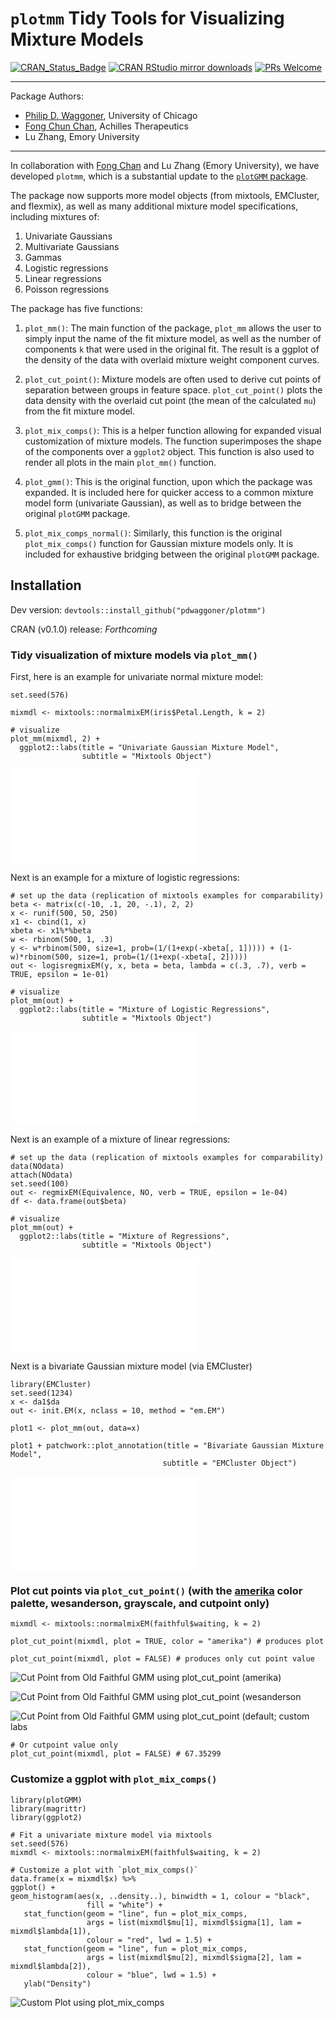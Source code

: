 # `plotmm` Tidy Tools for Visualizing Mixture Models
[![CRAN_Status_Badge](https://www.r-pkg.org/badges/version/plotGMM)](http://cran.r-project.org/package=plotGMM)
[![CRAN RStudio mirror downloads](http://cranlogs.r-pkg.org/badges/plotGMM)](http://www.r-pkg.org/pkg/plotGMM)
[![PRs Welcome](https://img.shields.io/badge/PRs-welcome-brightgreen.svg?style=plastic)](https://github.com/pdwaggoner/plotGMM/pulls)

---

Package Authors:
  - [Philip D. Waggoner](https://github.com/pdwaggoner), University of Chicago
  - [Fong Chun Chan](https://github.com/tinyheero), Achilles Therapeutics
  - Lu Zhang, Emory University

---

In collaboration with [Fong Chan](https://github.com/tinyheero) and Lu Zhang (Emory University), we have developed `plotmm`, which is a substantial update to the [`plotGMM` package](https://cran.r-project.org/web/packages/plotGMM/index.html).

The package now supports more model objects (from mixtools, EMCluster, and flexmix), as well as many additional mixture model specifications, including mixtures of: 

1. Univariate Gaussians
2. Multivariate Gaussians
3. Gammas
4. Logistic regressions
5. Linear regressions
6. Poisson regressions

The package has five functions: 

1. `plot_mm()`: The main function of the package, `plot_mm` allows the user to simply input the name of the fit mixture model, as well as the number of components `k` that were used in the original fit. The result is a ggplot of the density of the data with overlaid mixture weight component curves.  

2. `plot_cut_point()`: Mixture models are often used to derive cut points of separation between groups in feature space. `plot_cut_point()` plots the data density with the overlaid cut point (the mean of the calculated `mu`) from the fit mixture model. 

3. `plot_mix_comps()`: This is a helper function allowing for expanded visual customization of mixture models. The function superimposes the shape of the components over a `ggplot2` object. This function is also used to render all plots in the main `plot_mm()` function.

4. `plot_gmm()`: This is the original function, upon which the package was expanded. It is included here for quicker access to a common mixture model form (univariate Gaussian), as well as to bridge between the original `plotGMM` package.

5. `plot_mix_comps_normal()`: Similarly, this function is the original `plot_mix_comps()` function for Gaussian mixture models only. It is included for exhaustive bridging between the original `plotGMM` package.

## Installation

Dev version: `devtools::install_github("pdwaggoner/plotmm")`

CRAN (v0.1.0) release: *Forthcoming*

### Tidy visualization of mixture models via `plot_mm()`

First, here is an example for univariate normal mixture model:

```{r }
set.seed(576)

mixmdl <- mixtools::normalmixEM(iris$Petal.Length, k = 2)

# visualize
plot_mm(mixmdl, 2) +
  ggplot2::labs(title = "Univariate Gaussian Mixture Model",
                subtitle = "Mixtools Object")
```
![Univariate GMM](one.pdf)


Next is an example for a mixture of logistic regressions:

```{r }
# set up the data (replication of mixtools examples for comparability)
beta <- matrix(c(-10, .1, 20, -.1), 2, 2)
x <- runif(500, 50, 250)
x1 <- cbind(1, x)
xbeta <- x1%*%beta
w <- rbinom(500, 1, .3)
y <- w*rbinom(500, size=1, prob=(1/(1+exp(-xbeta[, 1])))) + (1-w)*rbinom(500, size=1, prob=(1/(1+exp(-xbeta[, 2]))))
out <- logisregmixEM(y, x, beta = beta, lambda = c(.3, .7), verb = TRUE, epsilon = 1e-01)

# visualize
plot_mm(out) +
  ggplot2::labs(title = "Mixture of Logistic Regressions",
                subtitle = "Mixtools Object")
```
![Mixture of Logistic Regressions](two.pdf)


Next is an example of a mixture of linear regressions:

```{r }
# set up the data (replication of mixtools examples for comparability)
data(NOdata)
attach(NOdata)
set.seed(100)
out <- regmixEM(Equivalence, NO, verb = TRUE, epsilon = 1e-04)
df <- data.frame(out$beta)

# visualize
plot_mm(out) +
  ggplot2::labs(title = "Mixture of Regressions",
                subtitle = "Mixtools Object")
```
![Mixture of Regressions](three.pdf)


Next is a bivariate Gaussian mixture model (via EMCluster)

```{r}
library(EMCluster)
set.seed(1234)
x <- da1$da
out <- init.EM(x, nclass = 10, method = "em.EM")

plot1 <- plot_mm(out, data=x)

plot1 + patchwork::plot_annotation(title = "Bivariate Gaussian Mixture Model",
                                  subtitle = "EMCluster Object")
```
![Bivariate GMM](four.pdf)


### Plot cut points via `plot_cut_point()` (with the [amerika](https://cran.r-project.org/web/packages/amerika/index.html) color palette, wesanderson, grayscale, and cutpoint only)

```{r }
mixmdl <- mixtools::normalmixEM(faithful$waiting, k = 2)

plot_cut_point(mixmdl, plot = TRUE, color = "amerika") # produces plot

plot_cut_point(mixmdl, plot = FALSE) # produces only cut point value
```
![Cut Point from Old Faithful GMM using `plot_cut_point` (amerika)](plotA.png)

![Cut Point from Old Faithful GMM using `plot_cut_point` (wesanderson](plotW.png)

![Cut Point from Old Faithful GMM using `plot_cut_point` (default; custom labs](plotCPD.png)

```{r }
# Or cutpoint value only
plot_cut_point(mixmdl, plot = FALSE) # 67.35299
```


### Customize a ggplot with `plot_mix_comps()`

```{r }
library(plotGMM)
library(magrittr)
library(ggplot2)

# Fit a univariate mixture model via mixtools
set.seed(576)
mixmdl <- mixtools::normalmixEM(faithful$waiting, k = 2)

# Customize a plot with `plot_mix_comps()`
data.frame(x = mixmdl$x) %>%
ggplot() +
geom_histogram(aes(x, ..density..), binwidth = 1, colour = "black",
                 fill = "white") +
   stat_function(geom = "line", fun = plot_mix_comps,
                 args = list(mixmdl$mu[1], mixmdl$sigma[1], lam = mixmdl$lambda[1]),
                 colour = "red", lwd = 1.5) +
   stat_function(geom = "line", fun = plot_mix_comps,
                 args = list(mixmdl$mu[2], mixmdl$sigma[2], lam = mixmdl$lambda[2]),
                 colour = "blue", lwd = 1.5) +
   ylab("Density")
```
![Custom Plot using `plot_mix_comps`](faithful.png)
